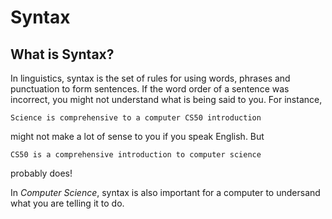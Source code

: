# Syntax

## What is Syntax?

In linguistics, syntax is the set of rules for using words, phrases and punctuation to form sentences. If the word order of a sentence was incorrect, you might not understand what is being said to you. For instance, 

```
Science is comprehensive to a computer CS50 introduction
```
might not make a lot of sense to you if you speak English. But

```
CS50 is a comprehensive introduction to computer science
```

probably does!

In *Computer Science*, syntax is also important for a computer to undersand what you are telling it to do.

